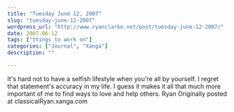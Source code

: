 ```yaml
---
title: "Tuesday June 12, 2007"
slug: "tuesday-june-12-2007"
wordpress_url: "http://www.ryanclarke.net/post/tuesday-june-12-2007/"
date: 2007-06-12
tags: ["things to work on"]
categories: ["Journal", "Xanga"]
description: ""

---
```


It's hard not to have a selfish lifestyle when you're all by yourself.
I regret that statement's accuracy in my life. I guess it makes it all that much more important of me to find ways to love and help others.
Ryan
Originally posted at classicalRyan.xanga.com

